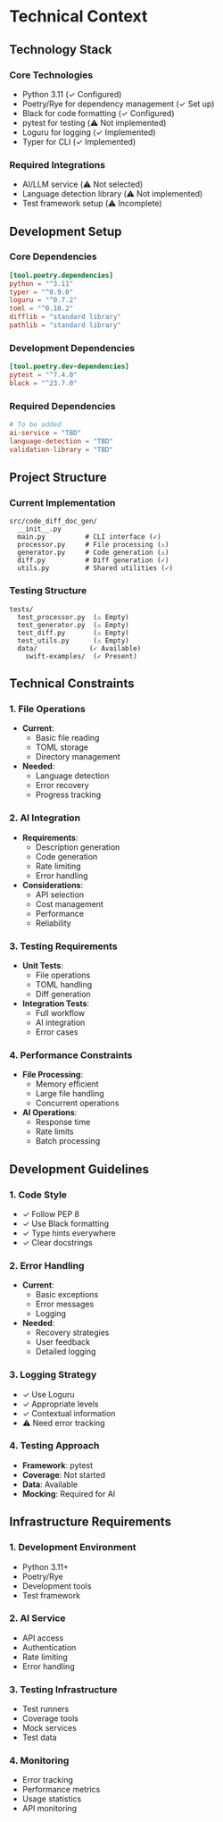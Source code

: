 # Technical Context

## Technology Stack

### Core Technologies
- Python 3.11 (✓ Configured)
- Poetry/Rye for dependency management (✓ Set up)
- Black for code formatting (✓ Configured)
- pytest for testing (⚠️ Not implemented)
- Loguru for logging (✓ Implemented)
- Typer for CLI (✓ Implemented)

### Required Integrations
- AI/LLM service (⚠️ Not selected)
- Language detection library (⚠️ Not implemented)
- Test framework setup (⚠️ Incomplete)

## Development Setup

### Core Dependencies
```toml
[tool.poetry.dependencies]
python = "^3.11"
typer = "^0.9.0"
loguru = "^0.7.2"
toml = "^0.10.2"
difflib = "standard library"
pathlib = "standard library"
```

### Development Dependencies
```toml
[tool.poetry.dev-dependencies]
pytest = "^7.4.0"
black = "^23.7.0"
```

### Required Dependencies
```toml
# To be added
ai-service = "TBD"
language-detection = "TBD"
validation-library = "TBD"
```

## Project Structure

### Current Implementation
```
src/code_diff_doc_gen/
  __init__.py
  main.py          # CLI interface (✓)
  processor.py     # File processing (⚠️)
  generator.py     # Code generation (⚠️)
  diff.py          # Diff generation (✓)
  utils.py         # Shared utilities (✓)
```

### Testing Structure
```
tests/
  test_processor.py  (⚠️ Empty)
  test_generator.py  (⚠️ Empty)
  test_diff.py       (⚠️ Empty)
  test_utils.py      (⚠️ Empty)
  data/             (✓ Available)
    swift-examples/  (✓ Present)
```

## Technical Constraints

### 1. File Operations
- **Current**:
  - Basic file reading
  - TOML storage
  - Directory management
- **Needed**:
  - Language detection
  - Error recovery
  - Progress tracking

### 2. AI Integration
- **Requirements**:
  - Description generation
  - Code generation
  - Rate limiting
  - Error handling
- **Considerations**:
  - API selection
  - Cost management
  - Performance
  - Reliability

### 3. Testing Requirements
- **Unit Tests**:
  - File operations
  - TOML handling
  - Diff generation
- **Integration Tests**:
  - Full workflow
  - AI integration
  - Error cases

### 4. Performance Constraints
- **File Processing**:
  - Memory efficient
  - Large file handling
  - Concurrent operations
- **AI Operations**:
  - Response time
  - Rate limits
  - Batch processing

## Development Guidelines

### 1. Code Style
- ✓ Follow PEP 8
- ✓ Use Black formatting
- ✓ Type hints everywhere
- ✓ Clear docstrings

### 2. Error Handling
- **Current**:
  - Basic exceptions
  - Error messages
  - Logging
- **Needed**:
  - Recovery strategies
  - User feedback
  - Detailed logging

### 3. Logging Strategy
- ✓ Use Loguru
- ✓ Appropriate levels
- ✓ Contextual information
- ⚠️ Need error tracking

### 4. Testing Approach
- **Framework**: pytest
- **Coverage**: Not started
- **Data**: Available
- **Mocking**: Required for AI

## Infrastructure Requirements

### 1. Development Environment
- Python 3.11+
- Poetry/Rye
- Development tools
- Test framework

### 2. AI Service
- API access
- Authentication
- Rate limiting
- Error handling

### 3. Testing Infrastructure
- Test runners
- Coverage tools
- Mock services
- Test data

### 4. Monitoring
- Error tracking
- Performance metrics
- Usage statistics
- API monitoring
